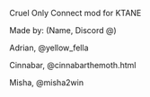 Cruel Only Connect mod for KTANE

Made by: (Name, Discord @)

Adrian, @yellow_fella

Cinnabar, @cinnabarthemoth.html

Misha, @misha2win
